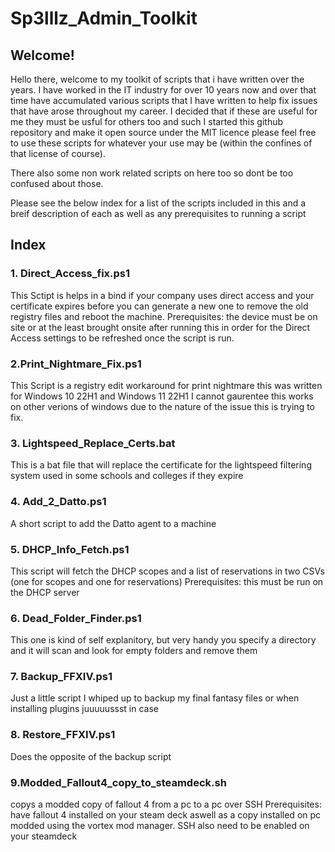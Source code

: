 # Sp3lllz_Admin_Toolkit

## Welcome!
Hello there, welcome to my toolkit of scripts that i have written over the years. I have worked in the IT industry for over 10 years now and over that time have accumulated various scripts that I have written to help fix issues that have arose throughout my career. I decided that if these are useful for me they must be usful for others too and such I started this github repository and make it open source under the MIT licence please feel free to use these scripts for whatever your use may be (within the confines of that license of course).

There also some non work related scripts on here too so dont be too confused about those. 

Please see the below index for a list of the scripts included in this and a breif description of each as well as any prerequisites to running a script 

## Index

### 1. Direct_Access_fix.ps1
This Sctipt is helps in a bind if your company uses direct access and your certificate expires before you can generate a new one to remove the old registry files and reboot the machine. Prerequisites: the device must be on site or at the least brought onsite after running this in order for the Direct Access settings to be refreshed once the script is run. 
### 2.Print_Nightmare_Fix.ps1
This Script is a registry edit workaround for print nightmare this was written for Windows 10 22H1 and Windows 11 22H1 I cannot gaurentee this works on other verions of windows due to the nature of the issue this is trying to fix. 
### 3. Lightspeed_Replace_Certs.bat
This is a bat file that will replace the certificate for the lightspeed filtering system used in some schools and colleges if they expire 
### 4. Add_2_Datto.ps1 
A short script to add the Datto agent to a machine 
### 5. DHCP_Info_Fetch.ps1
This script will fetch the DHCP scopes and a list of reservations in two CSVs (one for scopes and one for reservations) Prerequisites: this must be run on the DHCP server 
### 6. Dead_Folder_Finder.ps1
This one is kind of self explanitory, but very handy you specify a directory and it will scan and look for empty folders and remove them  
### 7. Backup_FFXIV.ps1
Just a little script I whiped up to backup my final fantasy files or when installing plugins juuuuussst in case
### 8. Restore_FFXIV.ps1
Does the opposite of the backup script 
### 9.Modded_Fallout4_copy_to_steamdeck.sh
copys a modded copy of fallout 4 from a pc to a pc over SSH Prerequisites: have fallout 4 installed on your steam deck aswell as a copy installed on pc modded using the vortex mod manager. SSH also need to be enabled on your steamdeck 
